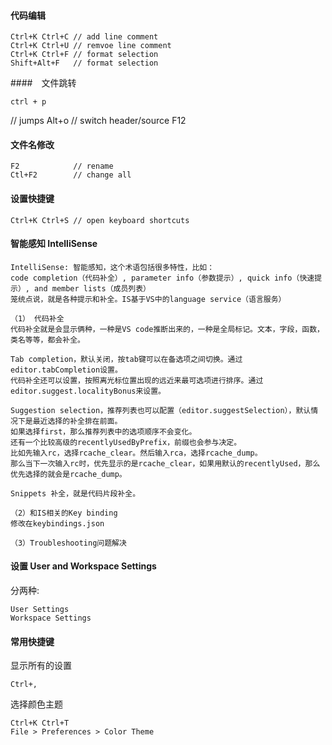 #### 代码编辑
```
Ctrl+K Ctrl+C // add line comment
Ctrl+K Ctrl+U // remvoe line comment
Ctrl+K Ctrl+F // format selection
Shift+Alt+F   // format selection
```

####　文件跳转
```
ctrl + p
```

// jumps
Alt+o         // switch header/source
F12

#### 文件名修改
```
F2            // rename
Ctl+F2        // change all
```

#### 设置快捷键
```
Ctrl+K Ctrl+S // open keyboard shortcuts
```

####  智能感知 IntelliSense

```
IntelliSense: 智能感知，这个术语包括很多特性，比如：
code completion（代码补全）, parameter info（参数提示）, quick info（快速提示）, and member lists（成员列表）
笼统点说，就是各种提示和补全。IS基于VS中的language service（语言服务）

（1） 代码补全
代码补全就是会显示俩种，一种是VS code推断出来的，一种是全局标记。文本，字段，函数，类名等等，都会补全。

Tab completion，默认关闭，按tab键可以在备选项之间切换。通过editor.tabCompletion设置。
代码补全还可以设置，按照离光标位置出现的远近来最可选项进行排序。通过editor.suggest.localityBonus来设置。

Suggestion selection，推荐列表也可以配置（editor.suggestSelection），默认情况下是最近选择的补全排在前面。
如果选择first，那么推荐列表中的选项顺序不会变化。
还有一个比较高级的recentlyUsedByPrefix，前缀也会参与决定。
比如先输入rc，选择rcache_clear。然后输入rca，选择rcache_dump。
那么当下一次输入rc时，优先显示的是rcache_clear，如果用默认的recentlyUsed，那么优先选择的就会是rcache_dump。

Snippets 补全，就是代码片段补全。

（2）和IS相关的Key binding
修改在keybindings.json

（3）Troubleshooting问题解决
```

#### 设置 User and Workspace Settings
分两种:
```
User Settings
Workspace Settings 
```

#### 常用快捷键

显示所有的设置
```
Ctrl+,
```
选择颜色主题
```
Ctrl+K Ctrl+T
File > Preferences > Color Theme
```
